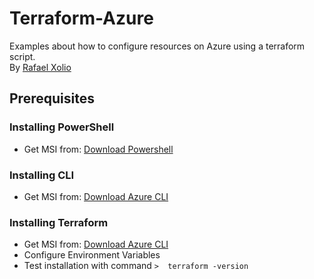 # Terraform-Azure
Examples about how to configure resources on Azure using a terraform script.  
By [Rafael Xolio](https://www.linkedin.com/in/rafaelxolio/)

## Prerequisites

### Installing PowerShell
- Get MSI from: [Download Powershell](https://learn.microsoft.com/en-us/powershell/scripting/install/installing-powershell-on-windows?view=powershell-7.3#installing-the-msi-package)
 
### Installing CLI
- Get MSI from: [Download Azure CLI](https://learn.microsoft.com/en-us/cli/azure/install-azure-cli-windows?tabs=azure-cli#install-or-update)
 
### Installing Terraform
- Get MSI from: [Download Azure CLI](https://developer.hashicorp.com/terraform/downloads)
- Configure Environment Variables
- Test installation with command
		 ```>  terraform -version ```

